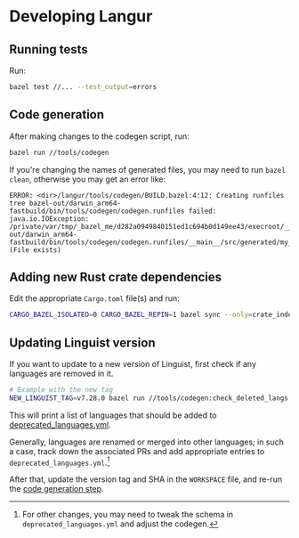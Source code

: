 # Developing Langur

## Running tests

Run:

```sh
bazel test //... --test_output=errors
```

## Code generation

After making changes to the codegen script, run:

```sh
bazel run //tools/codegen
```

If you're changing the names of generated files, you may
need to run `bazel clean`, otherwise you may get an error like:

```
ERROR: <dir>/langur/tools/codegen/BUILD.bazel:4:12: Creating runfiles tree bazel-out/darwin_arm64-fastbuild/bin/tools/codegen/codegen.runfiles failed: java.io.IOException: /private/var/tmp/_bazel_me/d282a0949840151ed1c694b0d149ee43/execroot/__main__/bazel-out/darwin_arm64-fastbuild/bin/tools/codegen/codegen.runfiles/__main__/src/generated/my_new_file.rs (File exists)
```

## Adding new Rust crate dependencies

Edit the appropriate `Cargo.toml` file(s) and run:

```sh
CARGO_BAZEL_ISOLATED=0 CARGO_BAZEL_REPIN=1 bazel sync --only=crate_index
```

## Updating Linguist version

If you want to update to a new version of Linguist, first
check if any languages are removed in it.

```sh
# Example with the new tag
NEW_LINGUIST_TAG=v7.28.0 bazel run //tools/codegen:check_deleted_langs
```

This will print a list of languages that should be added to
[deprecated_languages.yml](/tools/codegen/data/deprecated_languages.yml).

Generally, languages are renamed or merged into other languages;
in such a case, track down the associated PRs and add appropriate
entries to `deprecated_languages.yml`.[^1]

[^1]: For other changes, you may need to tweak the schema
in `deprecated_languages.yml` and adjust the codegen.

After that, update the version tag and SHA in the `WORKSPACE` file,
and re-run the [code generation step](#code-generation).
